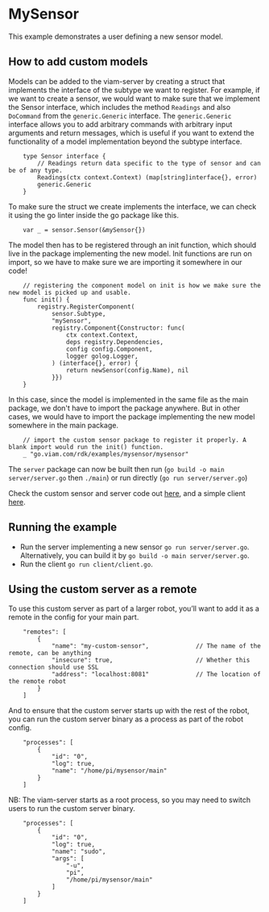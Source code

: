 # MySensor

This example demonstrates a user defining a new sensor model.


## How to add custom models

Models can be added to the viam-server by creating a struct that implements the interface of the subtype we want to register.
For example, if we want to create a sensor, we would want to make sure that we implement the Sensor interface, which includes the method `Readings` and also `DoCommand` from the `generic.Generic` interface.
The `generic.Generic` interface allows you to add arbitrary commands with arbitrary input arguments and return messages, which is useful if you want to extend the functionality of a model implementation beyond the subtype interface.

```
    type Sensor interface {
        // Readings return data specific to the type of sensor and can be of any type.
        Readings(ctx context.Context) (map[string]interface{}, error)
        generic.Generic
    }
```

To make sure the struct we create implements the interface, we can check it using the go linter inside the go package like this.
```
    var _ = sensor.Sensor(&mySensor{})
```

The model then has to be registered through an init function, which should live in the package implementing the new model.
Init functions are run on import, so we have to make sure we are importing it somewhere in our code!

```
    // registering the component model on init is how we make sure the new model is picked up and usable.
    func init() {
        registry.RegisterComponent(
            sensor.Subtype,
            "mySensor",
            registry.Component{Constructor: func(
                ctx context.Context,
                deps registry.Dependencies,
                config config.Component,
                logger golog.Logger,
            ) (interface{}, error) {
                return newSensor(config.Name), nil
            }})
    }
```

In this case, since the model is implemented in the same file as the main package, we don't have to import the package anywhere.
But in other cases, we would have to import the package implementing the new model somewhere in the main package.
```
	// import the custom sensor package to register it properly. A blank import would run the init() function.
	_ "go.viam.com/rdk/examples/mysensor/mysensor"
```

The `server` package can now be built then run (`go build -o main server/server.go` then `./main`) or run directly (`go run server/server.go`)

Check the custom sensor and server code out [here](https://github.com/viamrobotics/rdk/blob/main/examples/mysensor/server/server.go), and a simple client [here](https://github.com/viamrobotics/rdk/blob/main/examples/mysensor/client/client.go).

## Running the example

* Run the server implementing a new sensor `go run server/server.go`. Alternatively, you can build it by `go build -o main server/server.go`.
* Run the client `go run client/client.go`.

## Using the custom server as a remote

To use this custom server as part of a larger robot, you’ll want to add it as a remote in the config for your main part.

```
    "remotes": [
        {
            "name": "my-custom-sensor",             // The name of the remote, can be anything
            "insecure": true,                       // Whether this connection should use SSL
            "address": "localhost:8081"             // The location of the remote robot
        }
    ]
```

And to ensure that the custom server starts up with the rest of the robot, you can run the custom server binary as a process as part of the robot config.

```
    "processes": [
        {
            "id": "0",
            "log": true,
            "name": "/home/pi/mysensor/main"
        }
    ]
```

NB: The viam-server starts as a root process, so you may need to switch users to run the custom server binary.

```
    "processes": [
        {
            "id": "0",
            "log": true,
            "name": "sudo",
            "args": [
                "-u",
                "pi",
                "/home/pi/mysensor/main"
            ]
        }
    ]
```
